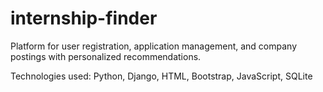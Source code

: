 # internship-finder

Platform for user registration, application management, and company postings with personalized recommendations. 

Technologies used: Python, Django, HTML, Bootstrap, JavaScript, SQLite 
